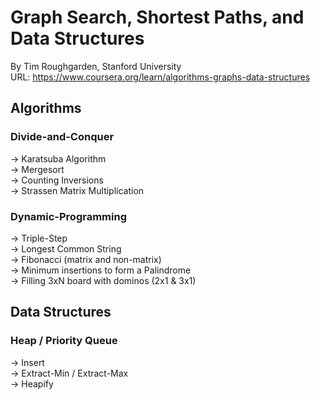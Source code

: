 # Graph Search, Shortest Paths, and Data Structures
By Tim Roughgarden, Stanford University  
URL: https://www.coursera.org/learn/algorithms-graphs-data-structures
## Algorithms
### Divide-and-Conquer
-> Karatsuba Algorithm  
-> Mergesort  
-> Counting Inversions  
-> Strassen Matrix Multiplication  
### Dynamic-Programming
-> Triple-Step  
-> Longest Common String  
-> Fibonacci (matrix and non-matrix)  
-> Minimum insertions to form a Palindrome  
-> Filling 3xN board with dominos (2x1 & 3x1)  

## Data Structures
### Heap / Priority Queue
-> Insert  
-> Extract-Min / Extract-Max  
-> Heapify  
